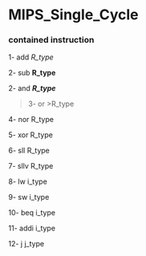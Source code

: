 # MIPS_Single_Cycle


### contained instruction

1- add       _R_type_

2- sub       **R_type**

2- and       ___R_type___

>3- or       >R_type

4- nor       R_type

5- xor       R_type

6- sll       R_type

7- sllv      R_type

8- lw        i_type

9- sw        i_type

10- beq      i_type

11- addi     i_type

12- j        j_type



